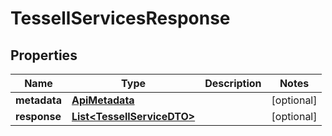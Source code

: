 

# TessellServicesResponse


## Properties

Name | Type | Description | Notes
------------ | ------------- | ------------- | -------------
**metadata** | [**ApiMetadata**](ApiMetadata.md) |  |  [optional]
**response** | [**List&lt;TessellServiceDTO&gt;**](TessellServiceDTO.md) |  |  [optional]



